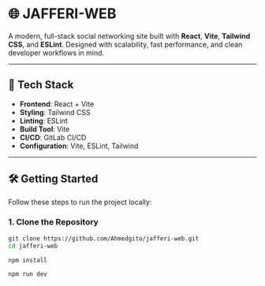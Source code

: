 # 🌐 JAFFERI-WEB

A modern, full-stack social networking site built with **React**, **Vite**, **Tailwind CSS**, and **ESLint**. Designed with scalability, fast performance, and clean developer workflows in mind.

---

## 🚀 Tech Stack

- **Frontend**: React + Vite
- **Styling**: Tailwind CSS
- **Linting**: ESLint
- **Build Tool**: Vite
- **CI/CD**: GitLab CI/CD
- **Configuration**: Vite, ESLint, Tailwind

---

## 🛠️ Getting Started

Follow these steps to run the project locally:

### 1. Clone the Repository

```bash
git clone https://github.com/Ahmedgito/jafferi-web.git
cd jafferi-web

npm install

npm run dev



  
